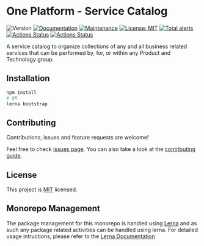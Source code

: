 # One Platform - Service Catalog

![Version](https://img.shields.io/badge/version-0.0.1-blue.svg?cacheSeconds=2592000)
[![Documentation](https://img.shields.io/badge/documentation-yes-brightgreen.svg)](https://github.com/1-Platform/one-platform#readme)
[![Maintenance](https://img.shields.io/badge/Maintained%3F-yes-green.svg)](https://github.com/1-Platform/one-platform/graphs/commit-activity)
[![License: MIT](https://img.shields.io/github/license/1-Platform/one-platform)](https://github.com/1-Platform/one-platform/blob/master/LICENSE)
[![Total alerts](https://img.shields.io/lgtm/alerts/g/1-Platform/service-catalog.svg?logo=lgtm&logoWidth=18)](https://lgtm.com/projects/g/1-Platform/service-catalog/alerts/)
[![Actions Status](https://github.com/1-Platform/service-catalog/workflows/CodeQL/badge.svg)](https://github.com/1-Platform/service-catalog/actions)
[![Actions Status](https://github.com/1-Platform/service-catalog/workflows/Node.js%20CI/badge.svg)](https://github.com/1-Platform/service-catalog/actions)

A service catalog to organize collections of any and all business related services that can be performed by, for, or within any Product and Technology group.

## Installation

```sh
npm install
# OR
lerna bootstrap
```

## Contributing

Contributions, issues and feature requests are welcome!

Feel free to check [issues page](https://github.com/1-Platform/service-catalog/issues). You can also take a look at the [contributing guide](./CONTRIBUTING.md).

## License

This project is [MIT](./LICENSE) licensed.

## Monorepo Management

The package management for this monorepo is handled using [Lerna](https://lerna.js.org/) and as such any package related activities can be handled using lerna. For detailed usage intructions, please refer to the [Lerna Documentation](https://github.com/lerna/lerna#about)

